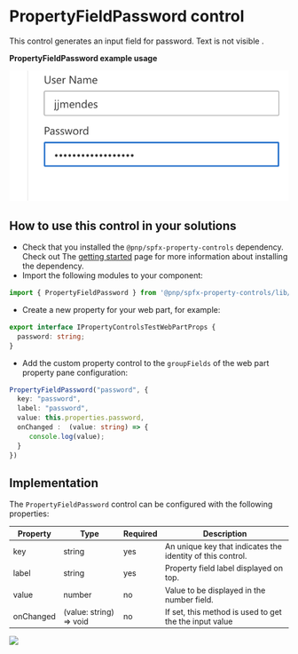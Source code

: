 # PropertyFieldPassword control

This control generates an input field for password. Text is not visible .

**PropertyFieldPassword example usage**

![PropertyFieldPassword example](../assets/propertyFieldPassword.png)

## How to use this control in your solutions

- Check that you installed the `@pnp/spfx-property-controls` dependency. Check out The [getting started](../../#getting-started) page for more information about installing the dependency.
- Import the following modules to your component:

```TypeScript
import { PropertyFieldPassword } from '@pnp/spfx-property-controls/lib/PropertyFieldPassword';
```

- Create a new property for your web part, for example:

```TypeScript
export interface IPropertyControlsTestWebPartProps {
  password: string;
}
```

- Add the custom property control to the `groupFields` of the web part property pane configuration:

```TypeScript
PropertyFieldPassword("password", {
  key: "password",
  label: "password",
  value: this.properties.password,
  onChanged :  (value: string) => {
     console.log(value);
  }
})
```



## Implementation

The `PropertyFieldPassword` control can be configured with the following properties:

| Property | Type | Required | Description |
| ---- | ---- | ---- | ---- |
| key | string | yes | An unique key that indicates the identity of this control. |
| label | string | yes | Property field label displayed on top. |
| value | number | no | Value to be displayed in the number field. |
| onChanged | (value: string) => void | no | If set, this method is used to get the the input value |



![](https://telemetry.sharepointpnp.com/sp-dev-fx-property-controls/wiki/PropertyFieldPassword)
